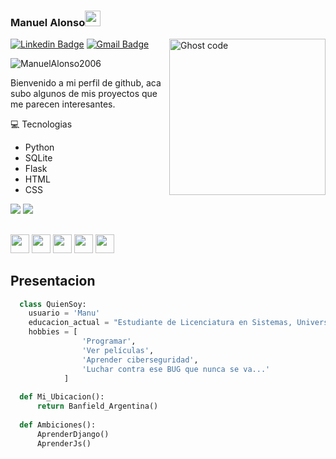 ### Manuel Alonso<img src="https://media.giphy.com/media/hvRJCLFzcasrR4ia7z/giphy.gif" width="25px">


<img align="right" width=250px alt="Ghost code" src="https://media0.giphy.com/media/v1.Y2lkPTc5MGI3NjExZ3Rzd3RybTFzN3FhYnY3a21iMzBtcjhlNWZyMXBpbm80ZXp5eWRvOCZlcD12MV9pbnRlcm5hbF9naWZfYnlfaWQmY3Q9Zw/l7zabeVIt16efVp6wg/giphy.gif" />

[![Linkedin Badge](https://img.shields.io/badge/-ManuelAlonso-blue?style=flat-square&logo=Linkedin&logoColor=white&link=https://www.linkedin.com/in/manuel-alonso-67873b329/)](https://www.linkedin.com/in/manuel-alonso-67873b329/) [![Gmail Badge](https://img.shields.io/badge/-alonsomanueldev@gmail.com-c14438?style=flat-square&logo=Gmail&logoColor=white&link=mailto:alonsomanueldev@gmail.com)](mailto:alonsomanueldev@gmail.com)
<p align="left"> <img src="https://komarev.com/ghpvc/?username=ManuelAlonso2006" alt="ManuelAlonso2006" /> </p>

Bienvenido a mi perfil de github, aca subo algunos de mis proyectos que me parecen interesantes.

 :computer: Tecnologias
* Python
* SQLite
* Flask
* HTML
* CSS

<img src = "https://github-readme-stats.vercel.app/api/top-langs/?username=ManuelALonso2006&layout=compact"> <img src = "https://github-readme-stats.vercel.app/api?username=ManuelAlonso2006&show_icons=true&hide=[%22issues%22]">



## 
<img src = 'https://github.com/MarikIshtar007/MarikIshtar007/blob/master/images/python2.png' height='30'/> <img src = 'https://github.com/MarikIshtar007/MarikIshtar007/blob/master/images/flask.png' width='30'/> <img src = 'https://github.com/MarikIshtar007/MarikIshtar007/blob/master/images/html.svg' width='30'/> <img src = 'https://github.com/MarikIshtar007/MarikIshtar007/blob/master/images/css.svg' width='30'/> <img src = 'https://github.com/MarikIshtar007/MarikIshtar007/blob/master/images/sql.svg' width='30'/>

## Presentacion
  ```python
    class QuienSoy:
      usuario = 'Manu'
      educacion_actual = "Estudiante de Licenciatura en Sistemas, Universidad Nacional de Lanús"
      hobbies = [
                  'Programar',
                  'Ver películas',
                  'Aprender ciberseguridad',
                  'Luchar contra ese BUG que nunca se va...'
              ]
    
    def Mi_Ubicacion():
        return Banfield_Argentina()
    
    def Ambiciones():
        AprenderDjango()
        AprenderJs()

 
```
